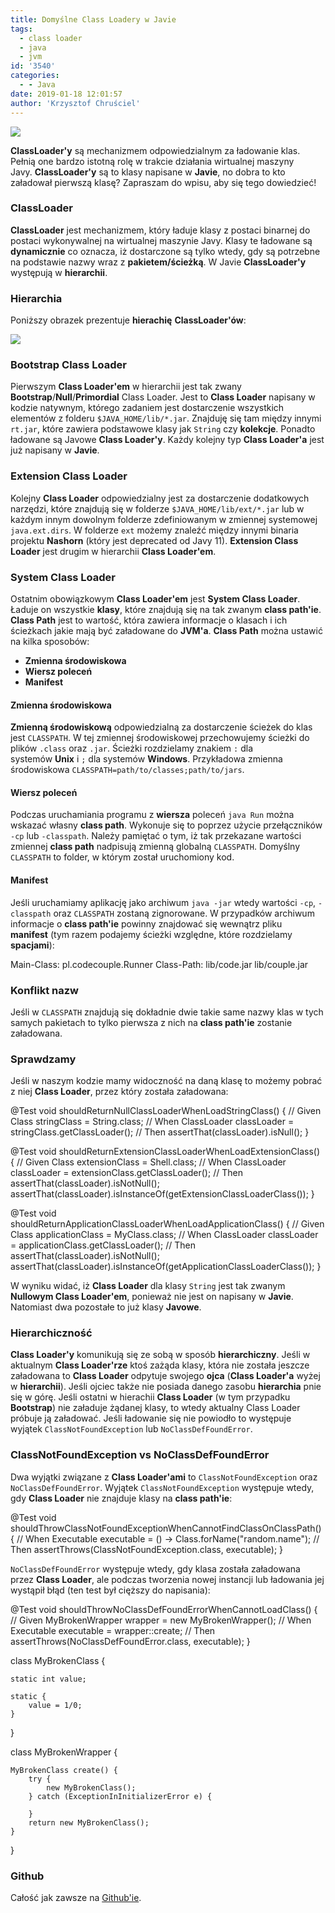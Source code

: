 ```yaml
---
title: Domyślne Class Loadery w Javie
tags:
  - class loader
  - java
  - jvm
id: '3540'
categories:
  - - Java
date: 2019-01-18 12:01:57
author: 'Krzysztof Chruściel'
---
```


![](https://codecouple.pl/wp-content/uploads/2017/02/java-logo.png)

**ClassLoader'y** są mechanizmem odpowiedzialnym za ładowanie klas. Pełnią one bardzo istotną rolę w trakcie działania wirtualnej maszyny Javy. **ClassLoader'y** są to klasy napisane w **Javie**, no dobra to kto załadował pierwszą klasę? Zapraszam do wpisu, aby się tego dowiedzieć!
<!-- more -->
### ClassLoader

**ClassLoader** jest mechanizmem, który ładuje klasy z postaci binarnej do postaci wykonywalnej na wirtualnej maszynie Javy. Klasy te ładowane są **dynamicznie** co oznacza, iż dostarczone są tylko wtedy, gdy są potrzebne na podstawie nazwy wraz z **pakietem/ścieżką**. W Javie **ClassLoader'y** występują w **hierarchii**.

### Hierarchia

Poniższy obrazek prezentuje **hierachię** **ClassLoader'ów**:

![](https://codecouple.pl/wp-content/uploads/2018/12/class_loader_hierachy-1024x461.png)

### Bootstrap Class Loader

Pierwszym **Class Loader'em** w hierarchii jest tak zwany **Bootstrap**/**Null**/**Primordial** Class Loader. Jest to **Class Loader** napisany w kodzie natywnym, którego zadaniem jest dostarczenie wszystkich elementów z folderu `$JAVA_HOME/lib/*.jar`. Znajduję się tam między innymi `rt.jar`, które zawiera podstawowe klasy jak `String` czy **kolekcje**. Ponadto ładowane są Javowe **Class Loader'y**. Każdy kolejny typ **Class Loader'a** jest już napisany w **Javie**.

### Extension Class Loader

Kolejny **Class Loader** odpowiedzialny jest za dostarczenie dodatkowych narzędzi, które znajdują się w folderze `$JAVA_HOME/lib/ext/*.jar` lub w każdym innym dowolnym folderze zdefiniowanym w zmiennej systemowej `java.ext.dirs`. W folderze `ext` możemy znaleźć między innymi binaria projektu **Nashorn** (który jest deprecated od Javy 11). **Extension Class Loader** jest drugim w hierarchii **Class Loader'em**.

### System Class Loader

Ostatnim obowiązkowym **Class Loader'em** jest **System Class Loader**. Ładuje on wszystkie **klasy**, które znajdują się na tak zwanym **class path'ie**. **Class Path** jest to wartość, która zawiera informacje o klasach i ich ścieżkach jakie mają być załadowane do **JVM'a**. **Class Path** można ustawić na kilka sposobów:

*   **Zmienna środowiskowa**
*   **Wiersz poleceń**
*   **Manifest**

#### Zmienna środowiskowa

**Zmienną środowiskową** odpowiedzialną za dostarczenie ścieżek do klas jest `CLASSPATH`. W tej zmiennej środowiskowej przechowujemy ścieżki do plików `.class` oraz `.jar`. Ścieżki rozdzielamy znakiem `:` dla systemów **Unix** i `;` dla systemów **Windows**. Przykładowa zmienna środowiskowa `CLASSPATH=path/to/classes;path/to/jars`.

#### Wiersz poleceń

Podczas uruchamiania programu z **wiersza** poleceń `java Run` można wskazać własny **class path**. Wykonuje się to poprzez użycie przełączników `-cp` lub `-classpath`. Należy pamiętać o tym, iż tak przekazane wartości zmiennej **class path** nadpisują zmienną globalną `CLASSPATH`. Domyślny `CLASSPATH` to folder, w którym został uruchomiony kod.

#### Manifest

Jeśli uruchamiamy aplikację jako archiwum `java -jar` wtedy wartości `-cp`, `-classpath` oraz `CLASSPATH` zostaną zignorowane. W przypadków archiwum informacje o **class path'ie** powinny znajdować się wewnątrz pliku **manifest** (tym razem podajemy ścieżki względne, które rozdzielamy **spacjami**):

Main-Class: pl.codecouple.Runner
Class-Path: lib/code.jar lib/couple.jar

### Konflikt nazw

Jeśli w `CLASSPATH` znajdują się dokładnie dwie takie same nazwy klas w tych samych pakietach to tylko pierwsza z nich na **class path'ie** zostanie załadowana.

### Sprawdzamy

Jeśli w naszym kodzie mamy widoczność na daną klasę to możemy pobrać z niej **Class Loader**, przez który została załadowana:

@Test
void shouldReturnNullClassLoaderWhenLoadStringClass() {
    // Given
    Class<String> stringClass = String.class;
    // When
    ClassLoader classLoader = stringClass.getClassLoader();
    // Then
    assertThat(classLoader).isNull();
}

@Test
void shouldReturnExtensionClassLoaderWhenLoadExtensionClass() {
    // Given
    Class<Shell> extensionClass = Shell.class;
    // When
    ClassLoader classLoader = extensionClass.getClassLoader();
    // Then
    assertThat(classLoader).isNotNull();
    assertThat(classLoader).isInstanceOf(getExtensionClassLoaderClass());
}

@Test
void shouldReturnApplicationClassLoaderWhenLoadApplicationClass() {
    // Given
    Class<MyClass> applicationClass = MyClass.class;
    // When
    ClassLoader classLoader = applicationClass.getClassLoader();
    // Then
    assertThat(classLoader).isNotNull();
    assertThat(classLoader).isInstanceOf(getApplicationClassLoaderClass());
}

W wyniku widać, iż **Class Loader** dla klasy `String` jest tak zwanym **Nullowym Class Loader'em**, ponieważ nie jest on napisany w **Javie**. Natomiast dwa pozostałe to już klasy **Javowe**.

### Hierarchiczność

**Class Loader'y** komunikują się ze sobą w sposób **hierarchiczny**. Jeśli w aktualnym **Class Loader'rze** ktoś zażąda klasy, która nie została jeszcze załadowana to **Class Loader** odpytuje swojego **ojca** (**Class Loader'a** wyżej w **hierarchii**). Jeśli ojciec także nie posiada danego zasobu **hierarchia** pnie się w górę. Jeśli ostatni w hierachii **Class Loader** (w tym przypadku **Bootstrap**) nie załaduje żądanej klasy, to wtedy aktualny Class Loader próbuje ją załadować. Jeśli ładowanie się nie powiodło to występuje wyjątek `ClassNotFoundException` lub `NoClassDefFoundError`.

### ClassNotFoundException vs NoClassDefFoundError

Dwa wyjątki związane z **Class Loader'ami** to `ClassNotFoundException` oraz `NoClassDefFoundError`. Wyjątek `ClassNotFoundException` występuje wtedy, gdy **Class Loader** nie znajduje klasy na **class path'ie**:

@Test
void shouldThrowClassNotFoundExceptionWhenCannotFindClassOnClassPath() {
    // When
    Executable executable = () -> Class.forName("random.name");
    // Then
    assertThrows(ClassNotFoundException.class, executable);
}

`NoClassDefFoundError` występuje wtedy, gdy klasa została załadowana przez **Class Loader**, ale podczas tworzenia nowej instancji lub ładowania jej wystąpił błąd (ten test był cięższy do napisania):

@Test
void shouldThrowNoClassDefFoundErrorWhenCannotLoadClass() {
    // Given
    MyBrokenWrapper wrapper = new MyBrokenWrapper();
    // When
    Executable executable = wrapper::create;
    // Then
    assertThrows(NoClassDefFoundError.class, executable);
}

class MyBrokenClass {

    static int value;

    static {
        value = 1/0;
    }

}

class MyBrokenWrapper {

    MyBrokenClass create() {
        try {
            new MyBrokenClass();
        } catch (ExceptionInInitializerError e) {

        }
        return new MyBrokenClass();
    }

}

### Github

Całość jak zawsze na [Github'ie](https://github.com/kchrusciel/CodeCouple/tree/master/DefaultClassLoader).